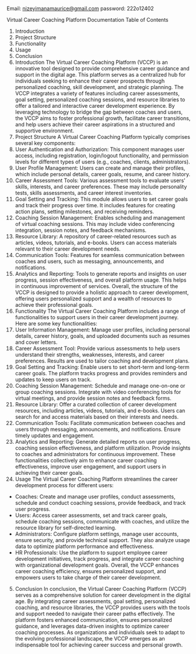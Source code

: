 Email: nizeyimanamaurice@gmail.com
password: 222o12402

Virtual Career Coaching Platform Documentation
Table of Contents
1. Introduction
2. Project Structure
3. Functionality
4. Usage
5. Conclusion
1. Introduction
The Virtual Career Coaching Platform (VCCP) is an innovative tool designed to provide comprehensive career guidance and support in the digital age. This platform serves as a centralized hub for individuals seeking to enhance their career prospects through personalized coaching, skill development, and strategic planning. The VCCP integrates a variety of features including career assessments, goal setting, personalized coaching sessions, and resource libraries to offer a tailored and interactive career development experience. By leveraging technology to bridge the gap between coaches and users, the VCCP aims to foster professional growth, facilitate career transitions, and help users achieve their career aspirations in a structured and supportive environment.
2. Project Structure
A Virtual Career Coaching Platform typically comprises several key components:
1. User Authentication and Authorization: This component manages user access, including registration, login/logout functionality, and permission levels for different types of users (e.g., coaches, clients, administrators).
2. User Profile Management: Users can create and manage their profiles, which include personal details, career goals, resume, and career history.
3. Career Assessment Tools: Various assessment tools to evaluate users' skills, interests, and career preferences. These may include personality tests, skills assessments, and career interest inventories.
4. Goal Setting and Tracking: This module allows users to set career goals and track their progress over time. It includes features for creating action plans, setting milestones, and receiving reminders.
5. Coaching Session Management: Enables scheduling and management of virtual coaching sessions. This may include video conferencing integration, session notes, and feedback mechanisms.
6. Resource Library: A repository of career-related resources such as articles, videos, tutorials, and e-books. Users can access materials relevant to their career development needs.
7. Communication Tools: Features for seamless communication between coaches and users, such as messaging, announcements, and notifications.
8. Analytics and Reporting: Tools to generate reports and insights on user progress, session effectiveness, and overall platform usage. This helps in continuous improvement of services.
Overall, the structure of the VCCP is  designed to provide a holistic approach to career development, offering users personalized support and a wealth of resources to achieve their professional goals.
3. Functionality
The Virtual Career Coaching Platform includes a range of functionalities to support users in their career development journey. Here are some key functionalities:
1. User Information Management: Manage user profiles, including personal details, career history, goals, and uploaded documents such as resumes and cover letters.
2. Career Assessment Tool: Provide various assessments to help users understand their strengths, weaknesses, interests, and career preferences. Results are used to tailor coaching and development plans.
3. Goal Setting and Tracking: Enable users to set short-term and long-term career goals. The platform tracks progress and provides reminders and updates to keep users on track.
4. Coaching Session Management: Schedule and manage one-on-one or group coaching sessions. Integrate with video conferencing tools for virtual meetings, and provide session notes and feedback forms.
5. Resource Library: Offer a curated collection of career development resources, including articles, videos, tutorials, and e-books. Users can search for and access materials based on their interests and needs.
6. Communication Tools: Facilitate communication between coaches and users through messaging, announcements, and notifications. Ensure timely updates and engagement.
7. Analytics and Reporting: Generate detailed reports on user progress, coaching session effectiveness, and platform utilization. Provide insights to coaches and administrators for continuous improvement.
These functionalities collectively aim to enhance career coaching effectiveness, improve user engagement, and support users in achieving their career goals.
 4. Usage
The Virtual Career Coaching Platform streamlines the career development process for different users:
- Coaches: Create and manage user profiles, conduct assessments, schedule and conduct coaching sessions, provide feedback, and track user progress.
- Users: Access career assessments, set and track career goals, schedule coaching sessions, communicate with coaches, and utilize the resource library for self-directed learning.
- Administrators: Configure platform settings, manage user accounts, ensure security, and provide technical support. They also analyze usage data to optimize platform performance and effectiveness.
- HR Professionals: Use the platform to support employee career development initiatives, track progress, and integrate career coaching with organizational development goals.
Overall, the VCCP enhances career coaching efficiency, ensures personalized support, and empowers users to take charge of their career development.
5. Conclusion
In conclusion, the Virtual Career Coaching Platform (VCCP) serves as a comprehensive solution for career development in the digital age. By integrating career assessments, goal setting, personalized coaching, and resource libraries, the VCCP provides users with the tools and support needed to navigate their career paths effectively. The platform fosters enhanced communication, ensures personalized guidance, and leverages data-driven insights to optimize career  coaching processes. As organizations and individuals seek to adapt to the evolving professional landscape, the VCCP emerges as an indispensable tool for achieving career success and personal growth.
